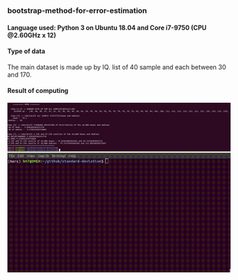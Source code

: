 ### bootstrap-method-for-error-estimation
#### Language used: Python 3 on Ubuntu 18.04 and Core i7-9750 (CPU @2.60GHz x 12)

#### Type of data
The main dataset is made up by IQ. list of 40 sample and each between 30 and 170.

#### Result of computing
![alt](assets/top.png)
![alt](assets/new.gif)

